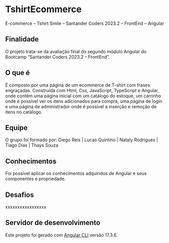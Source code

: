 # TshirtEcommerce

E-commerce – Tshirt Smile – Santander Coders 2023.2 – FrontEnd – Angular 

## Finalidade  

O projeto trata-se da avaliação final do segundo módulo Angular do Bootcamp “Santander Coders 2023.2 – FrontEnd”.

## O que é

É composto por uma página de um ecommerce de T-shirt com frases engraçadas. Construída com Html, Css, JavaScript, TypeScript e Angular, onde contém uma página inicial com um catálogo do estoque, um carrinho onde é possível ver os itens adicionados para compra, uma página de login e uma página de administrador onde é possível a inserção e remoção de itens no catálogo. 

## Equipe

O grupo foi formado por: Diego Reis | Lucas Quintino | Nataly Rodrigues | Tiago Dias | Thays Souza

## Conhecimentos

Foi possível aplicar os conhecimentos adquiridos de Angular e seus componentes e propriedade. 

## Desafios

xxxxxxxxxxxxxxxxx

## Servidor de desenvolvimento

Este projeto foi gerado com [Angular CLI](https://github.com/angular/angular-cli) versão 17.3.6.
